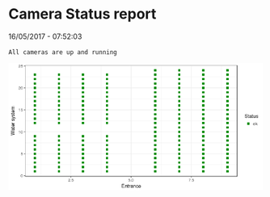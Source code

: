 Camera Status report
================
16/05/2017 - 07:52:03

    All cameras are up and running

![](camreport_files/figure-markdown_github/unnamed-chunk-2-1.png)
